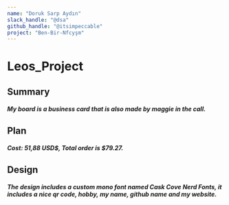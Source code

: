 ```yaml
---
name: "Doruk Sarp Aydın"
slack_handle: "@dsa"
github_handle: "@itsimpeccable"
project: "Ben-Bir-Nfcyşm"
---
```


# Leos_Project
## Summary
##### My board is a business card that is also made by maggie in the call.

## Plan
##### Cost: 51,88 USD$, Total order is $79.27.

## Design
##### The design includes a custom mono font named Cask Cove Nerd Fonts, it includes a nice qr code, hobby, my name, github name and my website.

